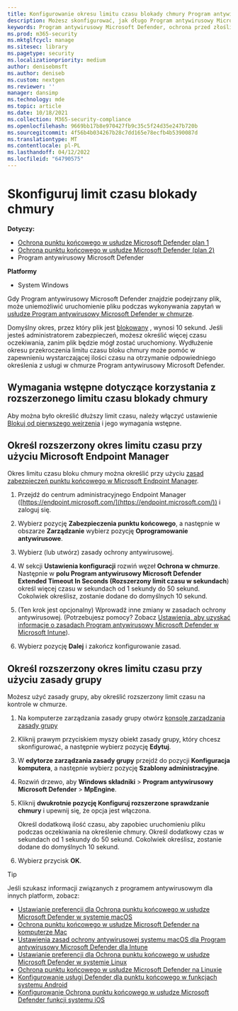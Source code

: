 ```yaml
---
title: Konfigurowanie okresu limitu czasu blokady chmury Program antywirusowy Microsoft Defender
description: Możesz skonfigurować, jak długo Program antywirusowy Microsoft Defender zablokuje uruchamianie pliku podczas oczekiwania na określenie chmury.
keywords: Program antywirusowy Microsoft Defender, ochrona przed złośliwym kodem, zabezpieczenia, defender, chmura, przekroczenie limitu czasu, blok, kropka, sekundy
ms.prod: m365-security
ms.mktglfcycl: manage
ms.sitesec: library
ms.pagetype: security
ms.localizationpriority: medium
author: denisebmsft
ms.author: deniseb
ms.custom: nextgen
ms.reviewer: ''
manager: dansimp
ms.technology: mde
ms.topic: article
ms.date: 10/18/2021
ms.collection: M365-security-compliance
ms.openlocfilehash: 9669bb17b8e970427fb9c35c5f24d35e247b720b
ms.sourcegitcommit: 4f56b4b034267b28c7dd165e78ecfb4b5390087d
ms.translationtype: MT
ms.contentlocale: pl-PL
ms.lasthandoff: 04/12/2022
ms.locfileid: "64790575"
---
```

# <a name="configure-the-cloud-block-timeout-period"></a>Skonfiguruj limit czasu blokady chmury

**Dotyczy:**
- [Ochrona punktu końcowego w usłudze Microsoft Defender plan 1](https://go.microsoft.com/fwlink/p/?linkid=2154037)
- [Ochrona punktu końcowego w usłudze Microsoft Defender (plan 2)](https://go.microsoft.com/fwlink/p/?linkid=2154037) 
- Program antywirusowy Microsoft Defender

**Platformy**
- System Windows

Gdy Program antywirusowy Microsoft Defender znajdzie podejrzany plik, może uniemożliwić uruchomienie pliku podczas wykonywania zapytań w [usłudze Program antywirusowy Microsoft Defender w chmurze](cloud-protection-microsoft-defender-antivirus.md).

Domyślny okres, przez który plik jest [blokowany](configure-block-at-first-sight-microsoft-defender-antivirus.md) , wynosi 10 sekund. Jeśli jesteś administratorem zabezpieczeń, możesz określić więcej czasu oczekiwania, zanim plik będzie mógł zostać uruchomiony. Wydłużenie okresu przekroczenia limitu czasu bloku chmury może pomóc w zapewnieniu wystarczającej ilości czasu na otrzymanie odpowiedniego określenia z usługi w chmurze Program antywirusowy Microsoft Defender.

## <a name="prerequisites-to-use-the-extended-cloud-block-timeout"></a>Wymagania wstępne dotyczące korzystania z rozszerzonego limitu czasu blokady chmury

Aby można było określić dłuższy limit czasu, należy włączyć ustawienie [Blokuj od pierwszego wejrzenia](configure-block-at-first-sight-microsoft-defender-antivirus.md) i jego wymagania wstępne.

## <a name="specify-the-extended-timeout-period-using-microsoft-endpoint-manager"></a>Określ rozszerzony okres limitu czasu przy użyciu Microsoft Endpoint Manager

Okres limitu czasu bloku chmury można określić przy użyciu [zasad zabezpieczeń punktu końcowego w Microsoft Endpoint Manager](/mem/intune/protect/endpoint-security-policy).

1. Przejdź do centrum administracyjnego Endpoint Manager ([https://endpoint.microsoft.com/](https://endpoint.microsoft.com/)) i zaloguj się.

2. Wybierz pozycję **Zabezpieczenia punktu końcowego**, a następnie w obszarze **Zarządzanie** wybierz pozycję **Oprogramowanie antywirusowe**.

3. Wybierz (lub utwórz) zasady ochrony antywirusowej.

4. W sekcji **Ustawienia konfiguracji** rozwiń węzeł **Ochrona w chmurze**. Następnie w **polu Program antywirusowy Microsoft Defender Extended Timeout In Seconds (Rozszerzony limit czasu w sekundach**) określ więcej czasu w sekundach od 1 sekundy do 50 sekund. Cokolwiek określisz, zostanie dodane do domyślnych 10 sekund.

5. (Ten krok jest opcjonalny) Wprowadź inne zmiany w zasadach ochrony antywirusowej. (Potrzebujesz pomocy? Zobacz [Ustawienia, aby uzyskać informacje o zasadach Program antywirusowy Microsoft Defender w Microsoft Intune](/mem/intune/protect/antivirus-microsoft-defender-settings-windows)).

6. Wybierz pozycję **Dalej** i zakończ konfigurowanie zasad.

## <a name="specify-the-extended-timeout-period-using-group-policy"></a>Określ rozszerzony okres limitu czasu przy użyciu zasady grupy

Możesz użyć zasady grupy, aby określić rozszerzony limit czasu na kontrole w chmurze.

1. Na komputerze zarządzania zasady grupy otwórz [konsolę zarządzania zasady grupy](/previous-versions/windows/it-pro/windows-server-2008-R2-and-2008/cc731212(v=ws.11))

2. Kliknij prawym przyciskiem myszy obiekt zasady grupy, który chcesz skonfigurować, a następnie wybierz pozycję **Edytuj**.

3. W **edytorze zarządzania zasady grupy** przejdź do pozycji **Konfiguracja komputera**, a następnie wybierz pozycję **Szablony administracyjne**.

3. Rozwiń drzewo, aby **Windows składniki** \> **Program antywirusowy Microsoft Defender** \> **MpEngine**.

4. Kliknij **dwukrotnie pozycję Konfiguruj rozszerzone sprawdzanie chmury** i upewnij się, że opcja jest włączona. 

   Określ dodatkową ilość czasu, aby zapobiec uruchomieniu pliku podczas oczekiwania na określenie chmury. Określ dodatkowy czas w sekundach od 1 sekundy do 50 sekund. Cokolwiek określisz, zostanie dodane do domyślnych 10 sekund.

5. Wybierz przycisk **OK**.

> [!TIP]
> Jeśli szukasz informacji związanych z programem antywirusowym dla innych platform, zobacz:
> - [Ustawianie preferencji dla Ochrona punktu końcowego w usłudze Microsoft Defender w systemie macOS](mac-preferences.md)
> - [Ochrona punktu końcowego w usłudze Microsoft Defender na komputerze Mac](microsoft-defender-endpoint-mac.md)
> - [Ustawienia zasad ochrony antywirusowej systemu macOS dla Program antywirusowy Microsoft Defender dla Intune](/mem/intune/protect/antivirus-microsoft-defender-settings-macos)
> - [Ustawianie preferencji dla Ochrona punktu końcowego w usłudze Microsoft Defender w systemie Linux](linux-preferences.md)
> - [Ochrona punktu końcowego w usłudze Microsoft Defender na Linuxie](microsoft-defender-endpoint-linux.md)
> - [Konfigurowanie usługi Defender dla punktu końcowego w funkcjach systemu Android](android-configure.md)
> - [Konfigurowanie Ochrona punktu końcowego w usłudze Microsoft Defender funkcji systemu iOS](ios-configure-features.md) 
